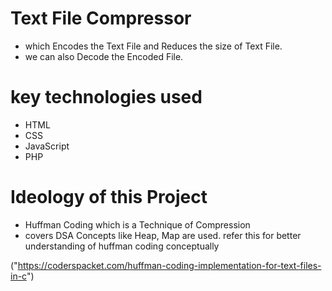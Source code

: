 # Text File Compressor 
- which Encodes the Text File and Reduces the size of Text File.
- we can also Decode the Encoded File.

# key technologies used 
- HTML
- CSS
- JavaScript 
- PHP
# Ideology of this Project
- Huffman Coding which is a Technique of Compression
- covers  DSA Concepts like Heap, Map are used.
refer  this for better  understanding of  huffman coding conceptually                                                

("https://coderspacket.com/huffman-coding-implementation-for-text-files-in-c")
